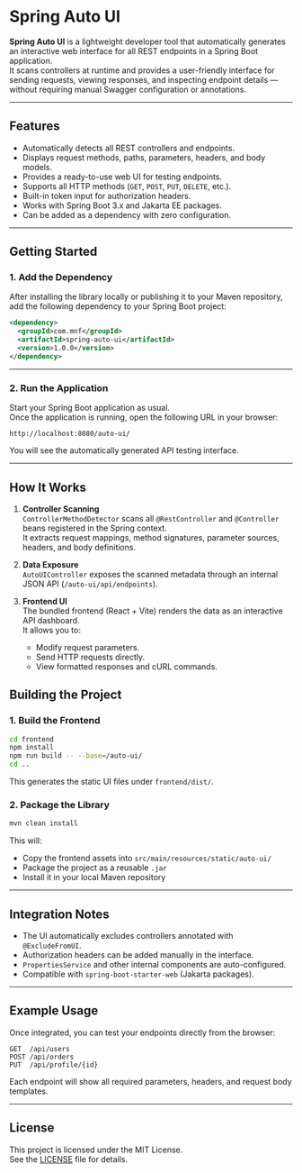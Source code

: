 # Spring Auto UI

**Spring Auto UI** is a lightweight developer tool that automatically generates an interactive web interface for all REST endpoints in a Spring Boot application.  
It scans controllers at runtime and provides a user-friendly interface for sending requests, viewing responses, and inspecting endpoint details — without requiring manual Swagger configuration or annotations.

---

## Features

- Automatically detects all REST controllers and endpoints.
- Displays request methods, paths, parameters, headers, and body models.
- Provides a ready-to-use web UI for testing endpoints.
- Supports all HTTP methods (`GET`, `POST`, `PUT`, `DELETE`, etc.).
- Built-in token input for authorization headers.
- Works with Spring Boot 3.x and Jakarta EE packages.
- Can be added as a dependency with zero configuration.

---

## Getting Started

### 1. Add the Dependency

After installing the library locally or publishing it to your Maven repository, add the following dependency to your Spring Boot project:

```xml
<dependency>
  <groupId>com.mnf</groupId>
  <artifactId>spring-auto-ui</artifactId>
  <version>1.0.0</version>
</dependency>
```

---

### 2. Run the Application

Start your Spring Boot application as usual.  
Once the application is running, open the following URL in your browser:

```
http://localhost:8080/auto-ui/
```

You will see the automatically generated API testing interface.

---

## How It Works

1. **Controller Scanning**  
   `ControllerMethodDetector` scans all `@RestController` and `@Controller` beans registered in the Spring context.  
   It extracts request mappings, method signatures, parameter sources, headers, and body definitions.

2. **Data Exposure**  
   `AutoUIController` exposes the scanned metadata through an internal JSON API (`/auto-ui/api/endpoints`).

3. **Frontend UI**  
   The bundled frontend (React + Vite) renders the data as an interactive API dashboard.  
   It allows you to:
    - Modify request parameters.
    - Send HTTP requests directly.
    - View formatted responses and cURL commands.



## Building the Project

### 1. Build the Frontend

```bash
cd frontend
npm install
npm run build -- --base=/auto-ui/
cd ..
```

This generates the static UI files under `frontend/dist/`.

### 2. Package the Library

```bash
mvn clean install
```

This will:
- Copy the frontend assets into `src/main/resources/static/auto-ui/`
- Package the project as a reusable `.jar`
- Install it in your local Maven repository

---

## Integration Notes

- The UI automatically excludes controllers annotated with `@ExcludeFromUI`.
- Authorization headers can be added manually in the interface.
- `PropertiesService` and other internal components are auto-configured.
- Compatible with `spring-boot-starter-web` (Jakarta packages).

---

## Example Usage

Once integrated, you can test your endpoints directly from the browser:

```
GET  /api/users
POST /api/orders
PUT  /api/profile/{id}
```

Each endpoint will show all required parameters, headers, and request body templates.

---

## License

This project is licensed under the MIT License.  
See the [LICENSE](LICENSE) file for details.
